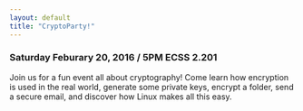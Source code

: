 ```yaml
---
layout: default
title: "CryptoParty!"
---
```


### Saturday Feburary 20, 2016 / 5PM ECSS 2.201

Join us for a fun event all about cryptography!  Come learn how encryption is used in the real world, generate some private keys, encrypt a folder, send a secure email, and discover how Linux makes all this easy.
